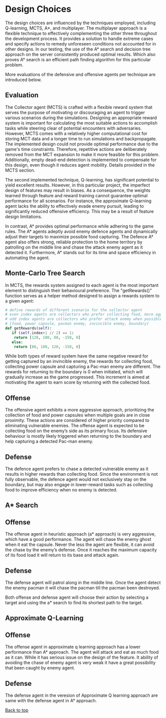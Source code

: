 # Design Choices

The design choices are influenced by the techniques employed, including Q-learning, MCTS, A*, and multiplayer. The multiplayer approach is a flexible technique to effectively complementing the other three throughout the development process. It provides a solution to handle extreme cases and specify actions to remedy unforeseen conditions not accounted for in other designs.
In our testing, the use of the A* search and decision tree approach on the server consistently produced optimal results. Which also proves A* search is an efficient path finding algorithm for this particular problem.

More evaluations of the defensive and offensive agents per technique are introduced below.


## Evaluation

The Collector agent (MCTS) is crafted with a flexible reward system that serves the purpose of motivating or discouraging an agent to trigger various scenarios during the simulations. Designing an appropriate reward system is important for calculating the most suitable actions to accomplish tasks while steering clear of potential encounters with adversaries. However, MCTS comes with a relatively higher computational cost for storing MCT data and a longer time to run simulations and backpropagate. The implemented design could not provide optimal performance due to the game's time constraints. Therefore, repetitive actions are deliberately removed from the MCT expansion to make it more feasible for this problem. Additionally, empty dead-end detection is implemented to compensate for this design, even though it reduces agent mobility. Details provided in the MCTS section.

The second implemented technique, Q-learning, has significant potential to yield excellent results. However, in this particular project, the imperfect design of features may result in biases. As a consequence, the weights learned through feature and reward training cannot guarantee optimal performance for all scenarios. For instance, the approximate Q-learning agent lacks the ability to effectively evade enemy pursuit, leading to significantly reduced offensive efficiency. This may be a result of feature design limitations.

In contrast, A* provides optimal performance while adhering to the game rules. The A* agents adeptly avoid enemy defence agents and dynamically adjust their targets to maximize possible food capturing. The Defence A* agent also offers strong, reliable protection to the home territory by patrolling on the middle line and chase the attack enemy agent as it detected it. Furthermore, A* stands out for its time and space efficiency in automating the agent.


## Monte-Carlo Tree Search
In MCTS, the rewards system assigned to each agent is the most important element to distinguish their behavioural preference. The "getRewards()" function serves as a helper method designed to assign a rewards system to a given agent:

```python
# define rewards of different scenario for the collector agent
# even index agents are collectors who prefer collecting food, more aggressive
# odd index agents are collectors who prefer attack enemy when possible
# [food, power capsule, pacman enemy, invincible enemy, boundary]
def getRewards(self):
   if (self.index+1 // 2) == 1:
    return [120, 100, 80, -150, 0]
   else:
    return [80, 100, 120, -150, 0]

```

While both types of reward system have the same negative reward for getting captured by an invincible enemy,  the rewards for collecting food, collecting power capsule and capturing a Pac-man enemy are different. The rewards for returning to the boundary is 0 when initiated, which will gradually increase as the game progressed. This increment is aimed at motivating the agent to earn score by returning with the collected food.

## Offense
The offensive agent exhibits a more aggressive approach, prioritizing the collection of food and power capsules when multiple goals are in close proximity. These actions are considered of higher priority compared to eliminating vulnerable enemies. The offense agent is expected to be collecting food on the enemy’s side as its primary focus. Its defensive behaviour is mostly likely triggered when returning to the boundary and help capturing a detected Pac-man enemy. 

## Defense
The defence agent prefers to chase a detected vulnerable enemy as it results in higher rewards than collecting food. Since the environment is not fully observable, the defence agent would not exclusively stay on the boundary, but may also engage in lower-reward tasks such as collecting food to improve efficiency when no enemy is detected.


## A* Search

## Offense
The offense agent in heuristic approach (a* approach) is very aggressive, which have a good performance. The agent will chase the enemy ghost when it eat the capsule. Never the less the agent are flexible, it can avoid the chase by the enemy’s defense. Once it reaches the maximum capacity of its food load it will return to its base and attack again. 

## Defense

The defense agent will patrol along in the middle line. Once the agent detect the enemy pacman it will chase the pacman till the pacman been destroyed.

Both offense and defense agent will choose their action by selecting a target and using the a* search to find its shortest path to the target.


## Approximate Q-Learning 

## Offense 
The offense agent in approximate q learning approach has a lower performance than A* approach. The agent will attack and eat as much food as it can. While it has serious issue on the design of the feature. It ability of avoiding the chase of enemy agent is very weak it have a great possibility that been caught by enemy agent. 

## Defense
The defense agent in the veresion of  Approximate Q learning approach are same with the defense agent in A* approach.


[Back to top](#design-choices)

